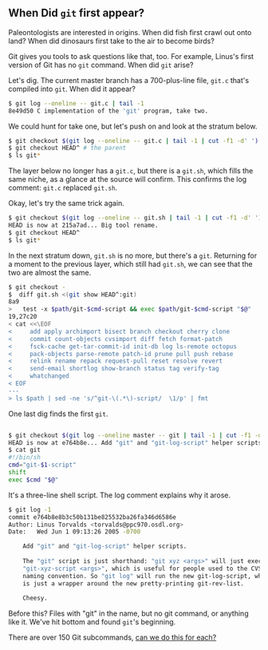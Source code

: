 ## When Did `git` first appear?

Paleontologists are interested in origins. When did fish first crawl out onto land?
When did dinosaurs first take to the air to become birds?

Git gives you tools to ask questions like that, too. For example, Linus's first version of Git has no `git` command.
When did `git` arise?

Let's dig. The current master branch has a 700-plus-line file, `git.c` that's compiled into `git`. When did it appear?

``` bash
$ git log --oneline -- git.c | tail -1
8e49d50 C implementation of the 'git' program, take two.
```

We could hunt for take one, but let's push on and look at the stratum below.

``` bash
$ git checkout $(git log --oneline -- git.c | tail -1 | cut -f1 -d' ') # the first git.c
$ git checkout HEAD^ # the parent
$ ls git*
```

The layer below no longer has a `git.c`, but there is a `git.sh`, which fills the same niche,
as a glance at the source will confirm. This confirms the log comment: `git.c` replaced `git.sh`.

Okay, let's try the same trick again.

``` bash
$ git checkout $(git log --oneline -- git.sh | tail -1 | cut -f1 -d' ')
HEAD is now at 215a7ad... Big tool rename.
$ git checkout HEAD^
$ ls git*
```

In the next stratum down, `git.sh` is no more, but there's a `git`.
Returning for a moment to the previous layer, which still had `git.sh`, we can see that the two are almost the same.

``` bash
$ git checkout -
$  diff git.sh <(git show HEAD^:git)
8a9
> 	test -x $path/git-$cmd-script && exec $path/git-$cmd-script "$@"
19,27c20
< cat <<\EOF
<     add apply archimport bisect branch checkout cherry clone
<     commit count-objects cvsimport diff fetch format-patch
<     fsck-cache get-tar-commit-id init-db log ls-remote octopus
<     pack-objects parse-remote patch-id prune pull push rebase
<     relink rename repack request-pull reset resolve revert
<     send-email shortlog show-branch status tag verify-tag
<     whatchanged
< EOF
---
> ls $path | sed -ne 's/^git-\(.*\)-script/  \1/p' | fmt
```

One last dig finds the first `git`.

``` bash

$ git checkout $(git log --oneline master -- git | tail -1 | cut -f1 -d' ')
HEAD is now at e764b8e... Add "git" and "git-log-script" helper scripts.
$ cat git
#!/bin/sh
cmd="git-$1-script"
shift
exec $cmd "$@"
```

It's a three-line shell script. The log comment explains why it arose.

``` bash
$ git log -1
commit e764b8e8b3c50b131be825532ba26fa346d6586e
Author: Linus Torvalds <torvalds@ppc970.osdl.org>
Date:   Wed Jun 1 09:13:26 2005 -0700

    Add "git" and "git-log-script" helper scripts.
    
    The "git" script is just shorthand: "git xyz <args>" will just execute
    "git-xyz-script <args>", which is useful for people used to the CVS
    naming convention. So "git log" will run the new git-log-script, which
    is just a wrapper around the new pretty-printing git-rev-list.
    
    Cheesy.

```

Before this? Files with "git" in the name, but no git command, or anything like it. 
We've hit bottom and found `git`'s beginning.

There are over 150 Git subcommands, [can we do this for each?]()
